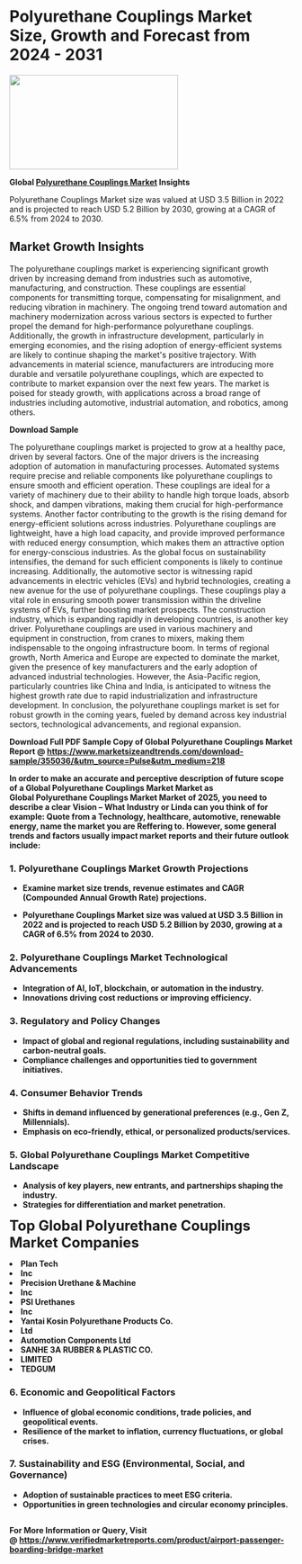 <H1>Polyurethane Couplings Market Size, Growth and Forecast from 2024 - 2031</H1><img class="aligncenter size-medium wp-image-584254" src="https://thirdeyenews.in/wp-content/uploads/2024/09/Global-Market-Research-300x168.jpeg" alt="" width="300" height="168" /><p><strong>Global&nbsp;<a href="https://www.marketsizeandtrends.com/download-sample/355036/&amp;utm_source=Pulse&amp;utm_medium=218">Polyurethane Couplings Market</a> Insights</strong></p><p>Polyurethane Couplings Market size was valued at USD 3.5 Billion in 2022 and is projected to reach USD 5.2 Billion by 2030, growing at a CAGR of 6.5% from 2024 to 2030.</p><p><h2>Market Growth Insights</h2> <p>The polyurethane couplings market is experiencing significant growth driven by increasing demand from industries such as automotive, manufacturing, and construction. These couplings are essential components for transmitting torque, compensating for misalignment, and reducing vibration in machinery. The ongoing trend toward automation and machinery modernization across various sectors is expected to further propel the demand for high-performance polyurethane couplings. Additionally, the growth in infrastructure development, particularly in emerging economies, and the rising adoption of energy-efficient systems are likely to continue shaping the market's positive trajectory. With advancements in material science, manufacturers are introducing more durable and versatile polyurethane couplings, which are expected to contribute to market expansion over the next few years. The market is poised for steady growth, with applications across a broad range of industries including automotive, industrial automation, and robotics, among others.</p> <p><strong>Download Sample</strong></p> <p>The polyurethane couplings market is projected to grow at a healthy pace, driven by several factors. One of the major drivers is the increasing adoption of automation in manufacturing processes. Automated systems require precise and reliable components like polyurethane couplings to ensure smooth and efficient operation. These couplings are ideal for a variety of machinery due to their ability to handle high torque loads, absorb shock, and dampen vibrations, making them crucial for high-performance systems. Another factor contributing to the growth is the rising demand for energy-efficient solutions across industries. Polyurethane couplings are lightweight, have a high load capacity, and provide improved performance with reduced energy consumption, which makes them an attractive option for energy-conscious industries. As the global focus on sustainability intensifies, the demand for such efficient components is likely to continue increasing. Additionally, the automotive sector is witnessing rapid advancements in electric vehicles (EVs) and hybrid technologies, creating a new avenue for the use of polyurethane couplings. These couplings play a vital role in ensuring smooth power transmission within the driveline systems of EVs, further boosting market prospects. The construction industry, which is expanding rapidly in developing countries, is another key driver. Polyurethane couplings are used in various machinery and equipment in construction, from cranes to mixers, making them indispensable to the ongoing infrastructure boom. In terms of regional growth, North America and Europe are expected to dominate the market, given the presence of key manufacturers and the early adoption of advanced industrial technologies. However, the Asia-Pacific region, particularly countries like China and India, is anticipated to witness the highest growth rate due to rapid industrialization and infrastructure development. In conclusion, the polyurethane couplings market is set for robust growth in the coming years, fueled by demand across key industrial sectors, technological advancements, and regional expansion. <p><strong></p><p><span class=""><strong>Download Full PDF Sample Copy of Global Polyurethane Couplings Market Report</strong> @ <a href="https://www.marketsizeandtrends.com/download-sample/355036/&amp;utm_source=Pulse&amp;utm_medium=218" target="_blank">https://www.marketsizeandtrends.com/download-sample/355036/&amp;utm_source=Pulse&amp;utm_medium=218</a></span></p><p>In order to make an accurate and perceptive description of future scope of a Global&nbsp;Polyurethane Couplings Market Market as Global&nbsp;Polyurethane Couplings Market Market of 2025, you need to describe a clear Vision &ndash; What Industry or Linda can you think of for example: Quote from a Technology, healthcare, automotive, renewable energy, name the market you are Reffering to. However, some general trends and factors usually impact market reports and their future outlook include:</p><h3>1.&nbsp;<strong>Polyurethane Couplings Market Growth Projections</strong></h3><ul><li>Examine market size trends, revenue estimates and CAGR (Compounded Annual Growth Rate) projections.</li><li><p>Polyurethane Couplings Market size was valued at USD 3.5 Billion in 2022 and is projected to reach USD 5.2 Billion by 2030, growing at a CAGR of 6.5% from 2024 to 2030.</p></li></ul><h3>2.&nbsp;<strong>Polyurethane Couplings Market Technological Advancements</strong></h3><ul><li>Integration of AI, IoT, blockchain, or automation in the industry.</li><li>Innovations driving cost reductions or improving efficiency.</li></ul><h3>3.&nbsp;<strong>Regulatory and Policy Changes</strong></h3><ul><li>Impact of global and regional regulations, including sustainability and carbon-neutral goals.</li><li>Compliance challenges and opportunities tied to government initiatives.</li></ul><h3>4.&nbsp;<strong>Consumer Behavior Trends</strong></h3><ul><li>Shifts in demand influenced by generational preferences (e.g., Gen Z, Millennials).</li><li>Emphasis on eco-friendly, ethical, or personalized products/services.</li></ul><h3>5.&nbsp;<strong>Global Polyurethane Couplings Market Competitive Landscape</strong></h3><ul><li>Analysis of key players, new entrants, and partnerships shaping the industry.</li><li>Strategies for differentiation and market penetration.</li></ul><p data-pm-slice="1 1 []"><span style="color: inherit; font-family: inherit; font-size: 25px;">Top Global Polyurethane Couplings Market Companies</span></p><div class="" data-test-id=""><p><li>Plan Tech</li><li> Inc</li><li> Precision Urethane & Machine</li><li> Inc</li><li> PSI Urethanes</li><li> Inc</li><li> Yantai Kosin Polyurethane Products Co.</li><li>Ltd</li><li> Automotion Components Ltd</li><li> SANHE 3A RUBBER & PLASTIC CO.</li><li> LIMITED</li><li> TEDGUM</li></p></div><h3>6.&nbsp;<strong>Economic and Geopolitical Factors</strong></h3><ul><li>Influence of global economic conditions, trade policies, and geopolitical events.</li><li>Resilience of the market to inflation, currency fluctuations, or global crises.</li></ul><h3>7.&nbsp;<strong>Sustainability and ESG (Environmental, Social, and Governance)</strong></h3><ul><li>Adoption of sustainable practices to meet ESG criteria.</li><li>Opportunities in green technologies and circular economy principles.</li></ul><h2><strong style="font-size: 14px;">For More Information or Query, Visit @&nbsp;</strong><a style="background-color: #ffffff; font-size: 14px;" href="https://www.marketsizeandtrends.com/report/polyurethane-couplings-market/" target="_blank">https://www.verifiedmarketreports.com/product/airport-passenger-boarding-bridge-market</a></h2>
